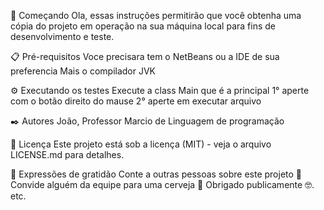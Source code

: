 🚀 Começando
Ola, essas instruções permitirão que você obtenha uma cópia do projeto em operação na sua máquina local para fins de desenvolvimento e teste.

📋 Pré-requisitos
Voce precisara tem o NetBeans ou a IDE de sua preferencia
Mais o compilador JVK 

⚙️ Executando os testes
Execute a class Main que é a principal
1° aperte com o botão direito do mause
2° aperte em executar arquivo

✒️ Autores
João,
Professor Marcio de Linguagem de programação  

📄 Licença
Este projeto está sob a licença (MIT) - veja o arquivo LICENSE.md para detalhes.

🎁 Expressões de gratidão
Conte a outras pessoas sobre este projeto 📢
Convide alguém da equipe para uma cerveja 🍺
Obrigado publicamente 🤓.
etc.

